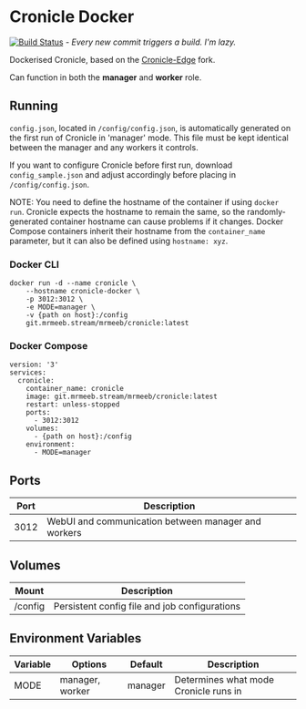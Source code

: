 # Cronicle Docker

[![Build Status](https://drone.mrmeeb.stream/api/badges/MrMeeb/cronicle-docker/status.svg)](https://drone.mrmeeb.stream/MrMeeb/cronicle-docker) - _Every new commit triggers a build. I'm lazy._


Dockerised Cronicle, based on the [Cronicle-Edge](https://github.com/cronicle-edge/cronicle-edge) fork.

Can function in both the **manager** and **worker** role.

## Running 

`config.json`, located in `/config/config.json`, is automatically generated on the first run of Cronicle in 'manager' mode. This file must be kept identical between the manager and any workers it controls.

If you want to configure Cronicle before first run, download `config_sample.json` and adjust accordingly before placing in `/config/config.json`.

NOTE: You need to define the hostname of the container if using `docker run`. Cronicle expects the hostname to remain the same, so the randomly-generated container hostname can cause problems if it changes. Docker Compose containers inherit their hostname from the `container_name` parameter, but it can also be defined using `hostname: xyz`.

### Docker CLI
```
docker run -d --name cronicle \
    --hostname cronicle-docker \
    -p 3012:3012 \
    -e MODE=manager \
    -v {path on host}:/config
    git.mrmeeb.stream/mrmeeb/cronicle:latest 
```

### Docker Compose

```
version: '3'
services:
  cronicle:
    container_name: cronicle
    image: git.mrmeeb.stream/mrmeeb/cronicle:latest
    restart: unless-stopped
    ports:
      - 3012:3012
    volumes:
      - {path on host}:/config
    environment:
      - MODE=manager
```

## Ports
|Port |Description|
|-----|-----------|
|3012 |WebUI and communication between manager and workers|

## Volumes
|Mount |Description|
|------|-----------|
|/config |Persistent config file and job configurations|

## Environment Variables
|Variable|Options|Default|Description|
|--------|-------|-------|-------|
|MODE    |manager, worker|manager|Determines what mode Cronicle runs in